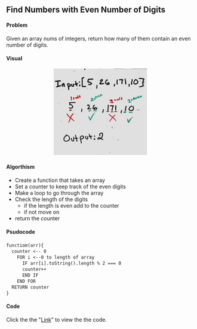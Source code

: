 ##  Find Numbers with Even Number of Digits

#### Problem
Given an array nums of integers, return how many of them contain an even number of digits.

#### Visual
<p align="center">
<img src="FindTheEvenNum.jpg"  width="250" >
</p>

#### Algorthism

* Create a function that takes an array
* Set a counter to keep track of the even digits
* Make a loop to go through the array
* Check the length of the digits
  * if the length is even add to the counter
  * if not move on
* return the counter

#### Psudocode
````
functiom(arr){
  counter <-- 0
    FOR i <--0 to length of array
      IF arr[i].toString().length % 2 === 0
      counter++
      END IF
    END FOR
  RETURN counter
}
````

#### Code
 Click the the "[Link](findNumber.js)" to view the the code. 